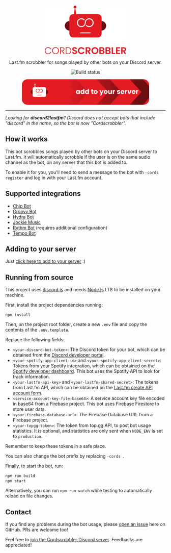 <div align="center">

<p>
	<img width="256" src="./assets/icon-and-name.svg" alt="Cordscrobbler"/>
</p>
<p>Last.fm scrobbler for songs played by other bots on your Discord server.</p>

![Build status](https://github.com/Erick2280/cordscrobbler/workflows/build/badge.svg)

<p>
    <a href="https://discord.com/oauth2/authorize?client_id=739266400476201061&permissions=2147994688&scope=bot">
        <img width="400" src="./assets/add-to-your-server-button.svg" alt="Add to your server"/>
    </a>
</p>

</div>

---

_Looking for **discord2lastfm**? Discord does not accept bots that include "discord" in the name, so the bot is now "Cordscrobbler"._

## How it works

This bot scrobbles songs played by other bots on your Discord server to Last.fm. It will automatically scrobble if the user is on the same audio channel as the bot, on any server that this bot is added to.

To enable it for you, you'll need to send a message to the bot with `-cords register` and log in with your Last.fm account.

## Supported integrations

- [Chip Bot](https://chipbot.gg/)
- [Groovy Bot](https://groovy.bot/)
- [Hydra Bot](https://hydra.bot/)
- [Jockie Music](https://jockiemusic.com/)
- [Rythm Bot](https://rythmbot.co/) (requires additional configuration)
- [Tempo Bot](https://tempobot.net/)

## Adding to your server

Just [click here to add to your server](https://discord.com/oauth2/authorize?client_id=739266400476201061&permissions=2147994688&scope=bot) :)

## Running from source

This project uses [discord.js](https://discord.js.org/) and needs [Node.js](https://nodejs.org) LTS to be installed on your machine.

First, install the project dependencies running:

    npm install

Then, on the project root folder, create a new `.env` file and copy the contents of the `.env.template`.

Replace the following fields:
- `<your-discord-bot-token>`: The Discord token for your bot, which can be obtained from the [Discord developer portal](https://discordapp.com/developers/applications). 
- `<your-spotify-app-client-id>` and `<your-spotify-app-client-secret>`: Tokens from your Spotify integration, which can be obtained on the [Spotify developer dashboard](https://developer.spotify.com/dashboard/applications). This bot uses the Spotify API to look for track information.
- `<your-lastfm-api-key>` and `<your-lastfm-shared-secret>`: The tokens from Last.fm API, which can be obtained on the [Last.fm create API account form](https://www.last.fm/api/account/create).
- `<service-account-key-file-base64>`: A service account key file encoded in base64 from a Firebase project. This bot uses Firebase Firestore to store user data.
- `<your-firebase-database-url>`: The Firebase Database URL from a Firebase project.
- `<your-topgg-token>`: The token from top.gg API, to post bot usage statistics. It is optional, and statistics are only sent when `NODE_ENV` is set to `production`.

Remember to keep these tokens in a safe place.

You can also change the bot prefix by replacing `-cords `.

Finally, to start the bot, run:

    npm run build
    npm start

Alternatively, you can run `npm run watch` while testing to automatically reload on file changes.

## Contact

If you find any problems during the bot usage, please [open an issue](https://github.com/Erick2280/cordscrobbler/issues) here on GitHub. PRs are welcome too!

Feel free to [join the Cordscrobbler Discord server](https://discord.gg/yhGhQj6cGa). Feedbacks are appreciated!
